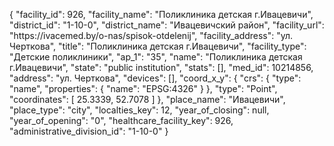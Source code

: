 {
    "facility_id": 926,
    "facility_name": "Поликлиника детская г.Ивацевичи",
    "district_id": "1-10-0",
    "district_name": "Ивацевичский район",
    "facility_url": "https:\/\/ivacemed.by\/o-nas\/spisok-otdelenij",
    "facility_address": "ул. Черткова",
    "title": "Поликлиника детская г.Ивацевичи",
    "facility_type": "Детские поликлиники",
    "ap_1": "35",
    "name": "Поликлиника детская г.Ивацевичи",
    "state": "public institution",
    "stats": [],
    "med_id": 10214856,
    "address": "ул. Черткова",
    "devices": [],
    "coord_x_y": {
        "crs": {
            "type": "name",
            "properties": {
                "name": "EPSG:4326"
            }
        },
        "type": "Point",
        "coordinates": [
            25.3339,
            52.7078
        ]
    },
    "place_name": "Ивацевичи",
    "place_type": "city",
    "localties_key": 12,
    "year_of_closing": null,
    "year_of_opening": "0",
    "healthcare_facility_key": 926,
    "administrative_division_id": "1-10-0"
}